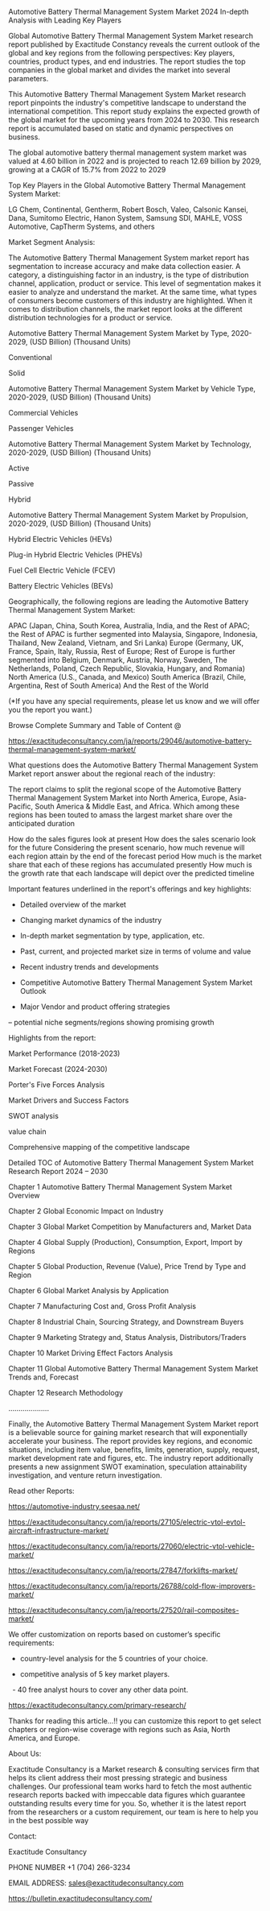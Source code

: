 Automotive Battery Thermal Management System Market 2024 In-depth Analysis with Leading Key Players

Global Automotive Battery Thermal Management System Market research report published by Exactitude Constancy reveals the current outlook of the global and key regions from the following perspectives: Key players, countries, product types, and end industries. The report studies the top companies in the global market and divides the market into several parameters.

This Automotive Battery Thermal Management System Market research report pinpoints the industry's competitive landscape to understand the international competition. This report study explains the expected growth of the global market for the upcoming years from 2024 to 2030. This research report is accumulated based on static and dynamic perspectives on business.

The global automotive battery thermal management system market was valued at 4.60 billion in 2022 and is projected to reach 12.69 billion by 2029, growing at a CAGR of 15.7% from 2022 to 2029

Top Key Players in the Global Automotive Battery Thermal Management System Market:

LG Chem, Continental, Gentherm, Robert Bosch, Valeo, Calsonic Kansei, Dana, Sumitomo Electric, Hanon System, Samsung SDI, MAHLE, VOSS Automotive, CapTherm Systems, and others

Market Segment Analysis:

The Automotive Battery Thermal Management System market report has segmentation to increase accuracy and make data collection easier. A category, a distinguishing factor in an industry, is the type of distribution channel, application, product or service. This level of segmentation makes it easier to analyze and understand the market. At the same time, what types of consumers become customers of this industry are highlighted. When it comes to distribution channels, the market report looks at the different distribution technologies for a product or service.

Automotive Battery Thermal Management System Market by Type, 2020-2029, (USD Billion) (Thousand Units)

Conventional

Solid

Automotive Battery Thermal Management System Market by Vehicle Type, 2020-2029, (USD Billion) (Thousand Units)

Commercial Vehicles

Passenger Vehicles

Automotive Battery Thermal Management System Market by Technology, 2020-2029, (USD Billion) (Thousand Units)

Active

Passive

Hybrid

Automotive Battery Thermal Management System Market by Propulsion, 2020-2029, (USD Billion) (Thousand Units)

Hybrid Electric Vehicles (HEVs)

Plug-in Hybrid Electric Vehicles (PHEVs)

Fuel Cell Electric Vehicle (FCEV)

Battery Electric Vehicles (BEVs)

Geographically, the following regions are leading the Automotive Battery Thermal Management System Market:

APAC (Japan, China, South Korea, Australia, India, and the Rest of APAC; the Rest of APAC is further segmented into Malaysia, Singapore, Indonesia, Thailand, New Zealand, Vietnam, and Sri Lanka)
Europe (Germany, UK, France, Spain, Italy, Russia, Rest of Europe; Rest of Europe is further segmented into Belgium, Denmark, Austria, Norway, Sweden, The Netherlands, Poland, Czech Republic, Slovakia, Hungary, and Romania)
North America (U.S., Canada, and Mexico)
South America (Brazil, Chile, Argentina, Rest of South America)
And the Rest of the World

(*If you have any special requirements, please let us know and we will offer you the report you want.)

Browse Complete Summary and Table of Content @

https://exactitudeconsultancy.com/ja/reports/29046/automotive-battery-thermal-management-system-market/

What questions does the Automotive Battery Thermal Management System Market report answer about the regional reach of the industry:

The report claims to split the regional scope of the Automotive Battery Thermal Management System Market into North America, Europe, Asia-Pacific, South America & Middle East, and Africa. Which among these regions has been touted to amass the largest market share over the anticipated duration

How do the sales figures look at present How does the sales scenario look for the future
Considering the present scenario, how much revenue will each region attain by the end of the forecast period
How much is the market share that each of these regions has accumulated presently
How much is the growth rate that each landscape will depict over the predicted timeline

Important features underlined in the report's offerings and key highlights:

- Detailed overview of the market

- Changing market dynamics of the industry

- In-depth market segmentation by type, application, etc.

- Past, current, and projected market size in terms of volume and value

- Recent industry trends and developments

- Competitive Automotive Battery Thermal Management System Market Outlook

- Major Vendor and product offering strategies

– potential niche segments/regions showing promising growth

Highlights from the report:

Market Performance (2018-2023)

Market Forecast (2024-2030)

Porter's Five Forces Analysis

Market Drivers and Success Factors

SWOT analysis

value chain

Comprehensive mapping of the competitive landscape

Detailed TOC of Automotive Battery Thermal Management System Market Research Report 2024 – 2030

Chapter 1 Automotive Battery Thermal Management System Market Overview

Chapter 2 Global Economic Impact on Industry

Chapter 3 Global Market Competition by Manufacturers and, Market Data

Chapter 4 Global Supply (Production), Consumption, Export, Import by Regions

Chapter 5 Global Production, Revenue (Value), Price Trend by Type and Region

Chapter 6 Global Market Analysis by Application

Chapter 7 Manufacturing Cost and, Gross Profit Analysis

Chapter 8 Industrial Chain, Sourcing Strategy, and Downstream Buyers

Chapter 9 Marketing Strategy and, Status Analysis, Distributors/Traders

Chapter 10 Market Driving Effect Factors Analysis

Chapter 11 Global Automotive Battery Thermal Management System Market Trends and, Forecast

Chapter 12 Research Methodology

………………..

Finally, the Automotive Battery Thermal Management System Market report is a believable source for gaining market research that will exponentially accelerate your business. The report provides key regions, and economic situations, including item value, benefits, limits, generation, supply, request, market development rate and figures, etc. The industry report additionally presents a new assignment SWOT examination, speculation attainability investigation, and venture return investigation.

Read other Reports:

https://automotive-industry.seesaa.net/

https://exactitudeconsultancy.com/ja/reports/27105/electric-vtol-evtol-aircraft-infrastructure-market/

https://exactitudeconsultancy.com/ja/reports/27060/electric-vtol-vehicle-market/

https://exactitudeconsultancy.com/ja/reports/27847/forklifts-market/

https://exactitudeconsultancy.com/ja/reports/26788/cold-flow-improvers-market/

https://exactitudeconsultancy.com/ja/reports/27520/rail-composites-market/

We offer customization on reports based on customer’s specific requirements:

- country-level analysis for the 5 countries of your choice.

- competitive analysis of 5 key market players.

  - 40 free analyst hours to cover any other data point.

https://exactitudeconsultancy.com/primary-research/

Thanks for reading this article...!! you can customize this report to get select chapters or region-wise coverage with regions such as Asia, North America, and Europe.

About Us:

Exactitude Consultancy is a Market research & consulting services firm that helps its client address their most pressing strategic and business challenges. Our professional team works hard to fetch the most authentic research reports backed with impeccable data figures which guarantee outstanding results every time for you. So, whether it is the latest report from the researchers or a custom requirement, our team is here to help you in the best possible way

Contact:

Exactitude Consultancy

PHONE NUMBER +1 (704) 266-3234

EMAIL ADDRESS: sales@exactitudeconsultancy.com

https://bulletin.exactitudeconsultancy.com/

